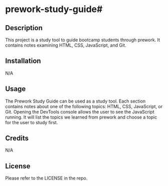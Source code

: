 # prework-study-guide# <Prework Study Guide Webpage>

## Description

This project is a study tool to guide bootcamp students through prework. It contains notes examining HTML, CSS, JavaScript, and Git. 


## Installation

N/A

## Usage

The Prework Study Guide can be used as a study tool. Each section contains notes about one of the following topics: HTML, CSS, JavaScript, or Git. Opening the DevTools console allows the user to see the JavaScript running. It will list the topics we learned from prework and choose a topic for the user to study first. 

## Credits

N/A

## License

Please refer to the LICENSE in the repo.
